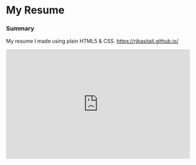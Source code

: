 # My Resume

### Summary

My resume I made using plain HTML5 & CSS.
https://rjbasitali.github.io/

<iframe src="https://www.kaggle.com/embed/naimul314/gemma-i-am-replacing-myself-with-an-llm?cellIds=26&kernelSessionId=169320881" height="300" style="margin: 0 auto; width: 100%; max-width: 950px;" frameborder="0" scrolling="auto" title="[Gemma] I am replacing myself with an LLM"></iframe>
